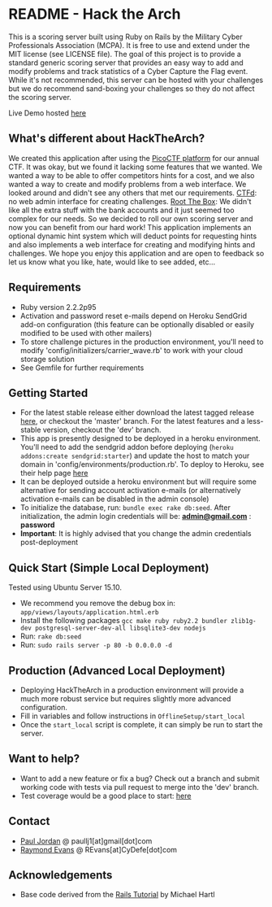 README - Hack the Arch
======================

This is a scoring server built using Ruby on Rails by the Military Cyber Professionals Association (MCPA).  It is free to use and extend under the MIT license (see LICENSE file).  The goal of this project is to provide a standard generic scoring server that provides an easy way to add and modify problems and track statistics of a Cyber Capture the Flag event.  While it's not recommended, this server can be hosted with your challenges but we do recommend sand-boxing your challenges so they do not affect the scoring server.

Live Demo hosted [here](https://hta-demo.mcpa-stl.org)

What's different about HackTheArch?
-----------------------------------
We created this application after using the [PicoCTF platform](https://github.com/picoCTF/picoCTF-Platform-2) for our annual CTF.  It was okay, but we found it lacking some features that we wanted.  We wanted a way to be able to offer competitors hints for a cost, and we also wanted a way to create and modify problems from a web interface.  We looked around and didn't see any others that met our requirements.  [CTFd](https://github.com/isislab/CTFd): no web admin interface for creating challenges.  [Root The Box](https://github.com/moloch--/RootTheBox): We didn't like all the extra stuff with the bank accounts and it just seemed too complex for our needs.  So we decided to roll our own scoring server and now you can benefit from our hard work!  This application implements an optional dynamic hint system which will deduct points for requesting hints and also implements a web interface for creating and modifying hints and challenges.  We hope you enjoy this application and are open to feedback so let us know what you like, hate, would like to see added, etc...

Requirements
------------
* Ruby version 2.2.2p95
* Activation and password reset e-mails depend on Heroku SendGrid add-on configuration (this feature can be optionally disabled or easily modified to be used with other mailers)
* To store challenge pictures in the production environment, you'll need to modify 'config/initializers/carrier\_wave.rb' to work with your cloud storage solution
* See Gemfile for further requirements

Getting Started
---------------
* For the latest stable release either download the latest tagged release [here](https://github.com/mcpa-stlouis/hack-the-arch/releases), or checkout the 'master' branch.  For the latest features and a less-stable version, checkout the 'dev' branch.
* This app is presently designed to be deployed in a heroku environment.  You'll need to add the sendgrid addon before deploying (`heroku addons:create sendgrid:starter`) and update the host to match your domain in 'config/environments/production.rb'.  To deploy to Heroku, see their help page [here](https://devcenter.heroku.com/articles/getting-started-with-ruby#set-up)
* It can be deployed outside a heroku environment but will require some alternative for sending account activation e-mails (or alternatively activation e-mails can be disabled in the admin console)
* To initialize the database, run: `bundle exec rake db:seed`.  After initialization, the admin login credentials will be: **admin@gmail.com** : **password**
* **Important**: It is highly advised that you change the admin credentials post-deployment

Quick Start (Simple Local Deployment)
------------------------------
Tested using Ubuntu Server 15.10.
* We recommend you remove the debug box in: `app/views/layouts/application.html.erb`
* Install the following packages `gcc make ruby ruby2.2 bundler zlib1g-dev postgresql-server-dev-all libsqlite3-dev nodejs`
* Run: `rake db:seed`
* Run: `sudo rails server -p 80 -b 0.0.0.0 -d`

Production (Advanced Local Deployment)
--------------------------------------
* Deploying HackTheArch in a production environment will provide a much more robust service but requires slightly more advanced configuration.
* Fill in variables and follow instructions in `OfflineSetup/start_local`
* Once the `start_local` script is complete, it can simply be run to start the server.

Want to help?
-------------
* Want to add a new feature or fix a bug? Check out a branch and submit working code with tests via pull request to merge into the 'dev' branch.
* Test coverage would be a good place to start: [here](coverage/index.html)

Contact
-------
* [Paul Jordan](http://paullj1.com) @ paullj1[at]gmail[dot]com
* [Raymond Evans](http://CyDefe.com) @ REvans[at]CyDefe[dot]com

Acknowledgements
----------------
* Base code derived from the [Rails Tutorial](http://railstutorial.org) by Michael Hartl
